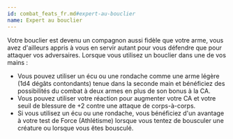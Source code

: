 ```yaml
---
id: combat_feats_fr.md#expert-au-bouclier
name: Expert au bouclier
---
```


Votre bouclier est devenu un compagnon aussi fidèle que votre arme, vous avez d'ailleurs appris à vous en servir autant pour vous défendre que pour attaquer vos adversaires. Lorsque vous utilisez un bouclier dans une de vos mains :

* Vous pouvez utiliser un écu ou une rondache comme une arme légère (1d4 dégâts contondants) tenue dans la seconde main et bénéficiez des possibilités du combat à deux armes en plus de son bonus à la CA.
* Vous pouvez utiliser votre réaction pour augmenter votre CA et votre seuil de blessure de +2 contre une attaque de corps-à-corps.
* Si vous utilisez un écu ou une rondache, vous bénéficiez d'un avantage à votre test de Force (Athlétisme) lorsque vous tentez de bousculer une créature ou lorsque vous êtes bousculé.

